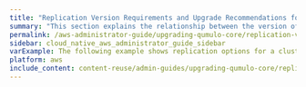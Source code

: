 ```yaml
---
title: "Replication Version Requirements and Upgrade Recommendations for Qumulo Core"
summary: "This section explains the relationship between the version of Qumulo Core that a cluster runs and data replication between it and other clusters. It also gives recommendations for upgrading Qumulo Core in relation to data replication tasks."
permalink: /aws-administrator-guide/upgrading-qumulo-core/replication-version-requirements-upgrade-recommendations.html
sidebar: cloud_native_aws_administrator_guide_sidebar
varExample: The following example shows replication options for a cluster running the 
platform: aws
include_content: content-reuse/admin-guides/upgrading-qumulo-core/replication-version-requirements-upgrade-recommendations.md
---
```


